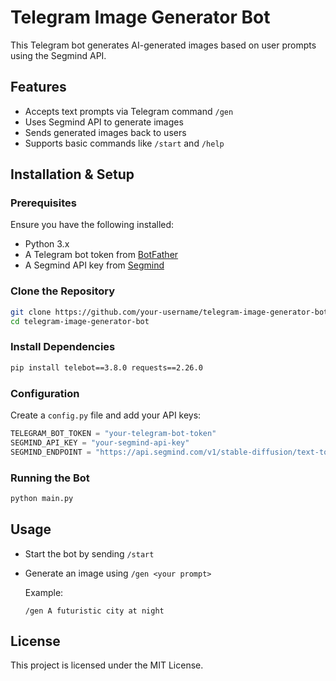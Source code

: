 # Telegram Image Generator Bot

This Telegram bot generates AI-generated images based on user prompts using the Segmind API.

## Features
- Accepts text prompts via Telegram command `/gen`
- Uses Segmind API to generate images
- Sends generated images back to users
- Supports basic commands like `/start` and `/help`

## Installation & Setup

### Prerequisites
Ensure you have the following installed:
- Python 3.x
- A Telegram bot token from [BotFather](https://t.me/BotFather)
- A Segmind API key from [Segmind](https://segmind.com)

### Clone the Repository
```bash
git clone https://github.com/your-username/telegram-image-generator-bot.git
cd telegram-image-generator-bot
```

### Install Dependencies
```bash
pip install telebot==3.8.0 requests==2.26.0
```

### Configuration
Create a `config.py` file and add your API keys:
```python
TELEGRAM_BOT_TOKEN = "your-telegram-bot-token"
SEGMIND_API_KEY = "your-segmind-api-key"
SEGMIND_ENDPOINT = "https://api.segmind.com/v1/stable-diffusion/text-to-image"
```

### Running the Bot
```bash
python main.py
```

## Usage
- Start the bot by sending `/start`
- Generate an image using `/gen <your prompt>`
  
  Example:
  ```
  /gen A futuristic city at night
  ```

## License
This project is licensed under the MIT License.



